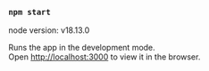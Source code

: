 ### `npm start` 

node version: v18.13.0

Runs the app in the development mode.\
Open [http://localhost:3000](http://localhost:3000) to view it in the browser.
